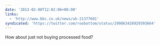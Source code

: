 ```yaml
---
date: '2013-02-08T12:02:06+00:00'
links:
  - 'http://www.bbc.co.uk/news/uk-21377601'
syndicated: 'https://twitter.com/roobottom/status/299863426929393664'
---
```

How about just not buying processed food? 
